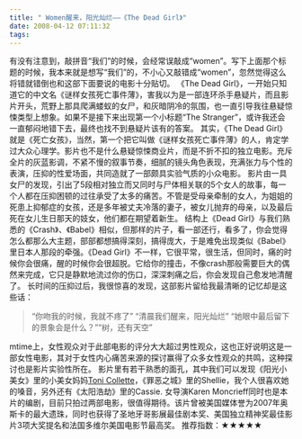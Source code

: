 ```yaml
---
title: " Women醒来，阳光灿烂——《The Dead Girl》"
date: 2008-04-12 07:11:32
tags:
---
```


有没有注意到，敲拼音“我们”的时候，会经常误敲成“women”。写下上面那个标题的时候，我本来就是想写“我们”的，不小心又敲错成“women”，忽然觉得这么将错就错倒也和这部下面要说的电影十分贴切。 《The Dead Girl》，一开始只知道它的中文名《谜样女孩死亡事件薄》，害我以为是一部连环杀手悬疑片，而且影片开头，荒野上那具爬满蝼蚁的女尸，和灰暗阴冷的氛围，也一直引导我往悬疑惊悚类型上想象。如果不是接下来出现第一个小标题“The Stranger”，或许我还会一直郁闷地错下去，最终也找不到悬疑片该有的答案。 其实，《The Dead Girl》就是《死亡女孩》，当然，第一个把它叫做《谜样女孩死亡事件薄》的人，肯定学过大众心理学。影片也不是什么悬疑惊悚商业片，而是不折不扣的独立电影。充斥全片的灰蓝影调，不紧不慢的叙事节奏，细腻的镜头角色表现，充满张力与个性的表演，压抑的性爱场面，共同造就了一部颇具实验气质的小众电影。 影片由一具女尸的发现，引出了5段相对独立而又同时与尸体相关联的5个女人的故事，每一个人都在压抑困顿的过往承受了太多的痛苦。不管是受母亲牵制的女人，为姐姐的死患上抑郁症的女孩，还是多年被丈夫冷落的妻子，被女儿抛弃的母亲，以及最后死在女儿生日那天的妓女，他们都在期望着新生。 结构上《Dead Girl》与我们熟悉的《Crash》、《Babel》相似，但那样的片子，看一部还行，看多了，你会觉得怎么都那么大主题，部部都想搞得深刻，搞得庞大，于是难免出现类似《Babel》里日本人那段的牵强。《Dead Girl》不一样，它很平常，很生活，但同时，痛的时候你会很痛，醒的时候你会很超脱。它给你的撞击，不像crash那般需要巨大的偶然来完成，它只是静默地流过你的伤口，深深刺痛之后，你会发现自己愈发地清醒了。 长时间的压抑过后，我很惊喜的发现，这部影片留给我最清晰的记忆却是这些话：

> “你吻我的时候，我就不疼了” “清晨我们醒来，阳光灿烂” “她眼中最后留下的景象会是什么？”“树，还有天空”

mtime上，女性观众对于此部电影的评分大大超过男性观众，这也正好说明这是一部女性电影，其对于女性内心痛苦来源的探讨赢得了众多女性观众的共鸣，这种探讨也是影片实验性所在。 影片里有若干熟悉的面孔，其中我们可以发现《阳光小美女》里的小美女妈妈[Toni Collette](http://www.imdb.com/name/nm0001057/)，《罪恶之城》里的Shellie，我个人很喜欢她的嗓音，另外还有《太阳浩劫》里的Cassie. 女导演Karen Moncrieff同时也是本片的编剧，目前只拍过两部电影，很值得期待。该片曾被美国媒体誉为2007年奥斯卡的最大遗珠，同时也获得了圣地牙哥影展最佳剧本奖、美国独立精神奖最佳影片3项大奖提名和法国多维尔美国电影节最高奖。 推荐指数：★★★★★